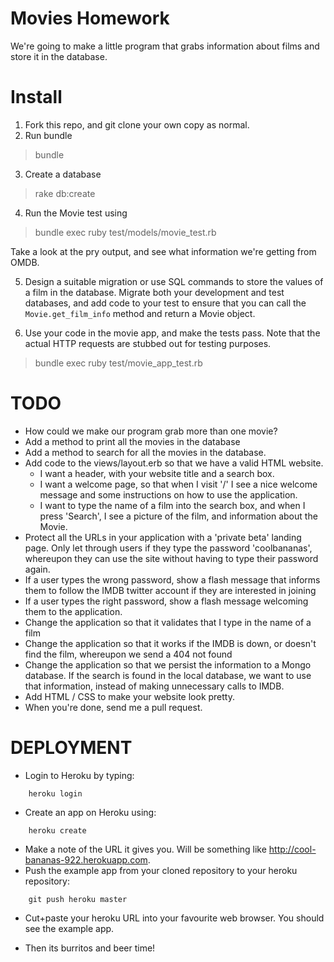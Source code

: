 # Movies Homework

We're going to make a little program that grabs information about films and store it in the database.

# Install

1. Fork this repo, and git clone your own copy as normal.
2. Run bundle
> bundle
3. Create a database
> rake db:create
4. Run the Movie test using
> bundle exec ruby test/models/movie_test.rb

Take a look at the pry output, and see what information we're getting from OMDB.

5. Design a suitable migration or use SQL commands to store the values of a film in the database.
Migrate both your development and test databases, and add code to your test to ensure that you can call the `Movie.get_film_info` method and return a Movie object.

6. Use your code in the movie app, and make the tests pass. Note that the actual
HTTP requests are stubbed out for testing purposes.

> bundle exec ruby test/movie_app_test.rb


# TODO

* How could we make our program grab more than one movie?
* Add a method to print all the movies in the database
* Add a method to search for all the movies in the database.
* Add code to the views/layout.erb so that we have a valid HTML website.
  * I want a header, with your website title and a search box.
  * I want a welcome page, so that when I visit '/' I see a nice welcome message and some instructions on how to use the application.
  * I want to type the name of a film into the search box, and when I press 'Search', I see a picture of the film, and information about the Movie.
* Protect all the URLs in your application with a 'private beta' landing page. Only let through users if they type the password 'coolbananas', whereupon they can use the site without having to type their password again.
* If a user types the wrong password, show a flash message that informs them to follow the IMDB twitter account if they are interested in joining
* If a user types the right password, show a flash message welcoming them to the application.
* Change the application so that it validates that I type in the name of a film
* Change the application so that it works if the IMDB is down, or doesn't find the film, whereupon we send a 404 not found
* Change the application so that we persist the information to a Mongo database. If the search is found in the local database, we want to use that information, instead of making unnecessary calls to IMDB.
* Add HTML / CSS to make your website look pretty.
* When you're done, send me a pull request.

# DEPLOYMENT

* Login to Heroku by typing:

```
    heroku login
```

* Create an app on Heroku using:

```
    heroku create
```

* Make a note of the URL it gives you. Will be something like
http://cool-bananas-922.herokuapp.com.
* Push the example app from your cloned repository to your heroku repository:

```
    git push heroku master
```
* Cut+paste your heroku URL into your favourite web browser. You should see
the example app.

* Then its burritos and beer time!
